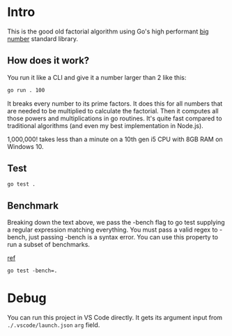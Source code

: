 # Intro

This is the good old factorial algorithm using Go's high performant [big number](https://golang.org/pkg/math/big/)
standard library.

## How does it work?

You run it like a CLI and give it a number larger than 2 like this:

```bash
go run . 100
```

It breaks every number to its prime factors. It does this for all numbers that are needed to be multiplied to calculate the factorial.
Then it computes all those powers and multiplications in go routines.
It's quite fast compared to traditional algorithms (and even my best implementation in Node.js).

1,000,000! takes less than a minute on a 10th gen i5 CPU with 8GB RAM on Windows 10.

## Test

```
go test .
```
## Benchmark

Breaking down the text above, we pass the -bench flag to go test supplying a regular expression matching everything. You must pass a valid regex to -bench, just passing -bench is a syntax error. You can use this property to run a subset of benchmarks.

[ref](https://dave.cheney.net/2013/06/30/how-to-write-benchmarks-in-go)

```
go test -bench=.
```

# Debug

You can run this project in VS Code directly.
It gets its argument input from `./.vscode/launch.json` `arg` field. 

